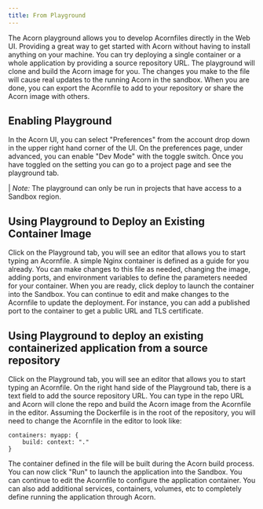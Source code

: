 ```yaml
---
title: From Playground
---
```


The Acorn playground allows you to develop Acornfiles directly in the Web UI. Providing a great way to get started with Acorn without having to install anything on your machine. You can try deploying a single container or a whole application by providing a source repository URL. The playground will clone and build the Acorn image for you. The changes you make to the file will cause real updates to the running Acorn in the sandbox. When you are done, you can export the Acornfile to add to your repository or share the Acorn image with others.

## Enabling Playground

In the Acorn UI, you can select "Preferences" from the account drop down in the upper right hand corner of the UI. On the preferences page, under advanced, you can enable "Dev Mode" with the toggle switch. Once you have toggled on the setting you can go to a project page and see the playground tab.

| *Note:* The playground can only be run in projects that have access to a Sandbox region.

## Using Playground to Deploy an Existing Container Image

Click on the Playground tab, you will see an editor that allows you to start typing an Acornfile. A simple Nginx container is defined as a guide for you already. You can make changes to this file as needed, changing the image, adding ports, and environment variables to define the parameters needed for your container. When you are ready, click deploy to launch the container into the Sandbox. You can continue to edit and make changes to the Acornfile to update the deployment. For instance, you can add a published port to the container to get a public URL and TLS certificate.

## Using Playground to deploy an existing containerized application from a source repository

Click on the Playground tab, you will see an editor that allows you to start typing an Acornfile. On the right hand side of the Playground tab, there is a text field to add the source repository URL. You can type in the repo URL and Acorn will clone the repo and build the Acorn image from the Acornfile in the editor. Assuming the Dockerfile is in the root of the repository, you will need to change the Acornfile in the editor to look like:

```acorn
containers: myapp: {
    build: context: "."
}
```

The container defined in the file will be built during the Acorn build process. You can now click "Run" to launch the application into the Sandbox. You can continue to edit the Acornfile to configure the application container. You can also add additional services, containers, volumes, etc to completely define running the application through Acorn.
